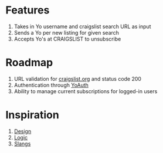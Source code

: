 Features
=========
1. Takes in Yo username and craigslist search URL as input
2. Sends a Yo per new listing for given search
3. Accepts Yo's at CRAIGSLIST to unsubscribe

Roadmap
========
1. URL validation for [craigslist.org](http://craigslist.org) and status code 200
2. Authentication through [YoAuth](https://yoauth.herokuapp.com)
3. Ability to manage current subscriptions for logged-in users

Inspiration
============
1. [Design](http://justyo.co)
2. [Logic](http://git.io/2qzK7g)
3. [Slangs](http://git.io/ofAAvA)
